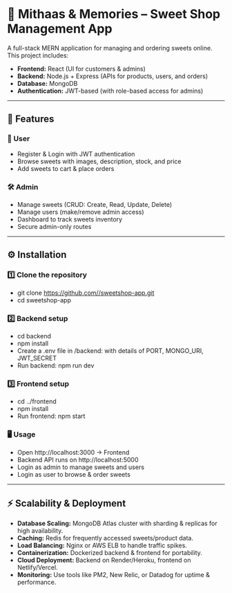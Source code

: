 # 🍬 Mithaas & Memories – Sweet Shop Management App

A full-stack MERN application for managing and ordering sweets online.  
This project includes:

- **Frontend:** React (UI for customers & admins)
- **Backend:** Node.js + Express (APIs for products, users, and orders)
- **Database:** MongoDB
- **Authentication:** JWT-based (with role-based access for admins)

---

## 🚀 Features

### 👥 User
- Register & Login with JWT authentication
- Browse sweets with images, description, stock, and price
- Add sweets to cart & place orders

### 🛠️ Admin
- Manage sweets (CRUD: Create, Read, Update, Delete)
- Manage users (make/remove admin access)
- Dashboard to track sweets inventory
- Secure admin-only routes

---

## ⚙️ Installation

### 1️⃣ Clone the repository

- git clone [https://github.com/<your-username>/sweetshop-app.git](https://github.com/gauriat/Sweetshop-Website.git)
- cd sweetshop-app

### 2️⃣ Backend setup

- cd backend
- npm install
- Create a .env file in /backend: with details of PORT, MONGO_URI, JWT_SECRET
- Run backend: npm run dev

### 3️⃣ Frontend setup

- cd ../frontend
- npm install
- Run frontend: npm start

### 🖥️ Usage

- Open http://localhost:3000 → Frontend
- Backend API runs on http://localhost:5000
- Login as admin to manage sweets and users
- Login as user to browse & order sweets

---

## ⚡ Scalability & Deployment

- **Database Scaling:** MongoDB Atlas cluster with sharding & replicas for high availability.
- **Caching:** Redis for frequently accessed sweets/product data.
- **Load Balancing:** Nginx or AWS ELB to handle traffic spikes.
- **Containerization:** Dockerized backend & frontend for portability.
- **Cloud Deployment:** Backend on Render/Heroku, frontend on Netlify/Vercel.
- **Monitoring:** Use tools like PM2, New Relic, or Datadog for uptime & performance.

